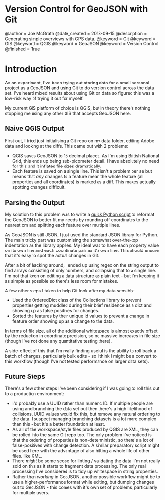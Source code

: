 # Version Control for GeoJSON with Git

@author = Joe McGrath
@date_created = 2018-09-15
@description = Generating simple overviews with GPS data.
@keyword = Git
@keyword = GIS
@keyword = QGIS
@keyword = GeoJSON
@keyword = Version Control
@finished = True

# Introduction

As an experiment, I've been trying out storing data for a small personal project as a GeoJSON and using Git to do version control across the data set. I've heard mixed results about using Git on data so figured this was a low-risk way of trying it out for myself.

My current GIS platform of choice is QGIS, but in theory there's nothing stopping me using any other GIS that accepts GeoJSON here.

## Naive QGIS Output

First out, I tried just initialising a Git repo on my data folder, editing Adobe data and looking at the diffs. This came out with 2 problems:

* QGIS saves GeoJSON to 15 decimal places. As I'm using British National Grid, this ends up being sub-picometer detail. I have absolutely no need for this and it inflates file sizes dramatically.
* Each feature is saved on a single line. This isn't a problem per se but means that *any* changes to a feature mean the whole feature (all properties and all coordinates) is marked as a diff. This makes actually spotting changes difficult.

## Parsing the Output

My solution to this problem was to write a [quick Python script](https://github.com/JosephMcGrath/Misc-scripts/blob/master/python_3/reformat_geojson/reformat_geojson.py) to reformat the GeoJSON to better fit my needs by rounding off coordinates to the nearest cm and splitting each feature over multiple lines.

As GeoJSON is still JSON, I just used the standard JSON library for Python. The main tricky part was customising the somewhat over-the-top indentation as the library applies. My ideal was to have each property value on its own line and each coordinate pair as it's own line. This should ensure that it's easy to spot the actual changes in Git.

After a bit of hacking around, I ended up using regex on the string output to find arrays consisting of only numbers, and collapsing that to a single line. I'm not that keen on editing a data structure as plain text - but I'm keeping it as simple as possible so there's less room for mistakes.

A few other steps I taken to help Git look after my data sensibly:

* Used the OrderedDict class of the Collections library to prevent properties getting muddled during their brief residence as a dict and showing up as false positives for changes.
* Sorted the features by their unique id values to prevent a change in feature order showing up as a change to the data.

In terms of file size, all of the additional whitespace is almost exactly offset by the reduction in coordinate precision, so no massive increases in file size (though I've not done any quantitative testing there).

A side-effect of this that I'm really finding useful is the ability to roll back a batch of changes, particularly bulk edits - so I think I might be a convert to this workflow (though I've not tested performance on larger data sets).

## Future Steps

There's a few other steps I've been considering if I was going to roll this out to a production environment:

* I'd probably use a UUID rather than numeric ID. If multiple people are using and branching the data set out then there's a high likelihood of collisions. UUID values would fix this, but remove any natural ordering to the data. I suspect managing branching datasets is a lot more complex than this - but it's a better foundation at least.
* As all of the workspace/style files produced by QGIS are XML, they can be rolled into the same Git repo too. The only problem I've noticed is that the ordering of properties is non-deterministic, so there's a lot of false-positives with change detection. A similar preparatory script might be used here with the advantage of also hitting a whole life of other files, like GML.
* There *might* be some scope for linting / validating the data. I'm not really sold on this as it starts to fragment data processing. The only real processing I've considered is to tidy up whitespace in string properties.
* Rather than *working* in GeoJSON, another possible workflow might be to use a higher-performance format while editing, but dumping changes out to GeoJSON - this comes with it's own set of problems, particularly for multiple users.
